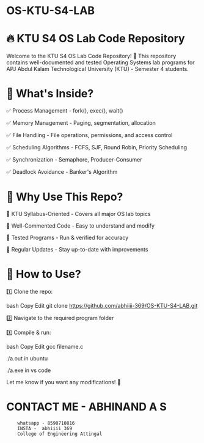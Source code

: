 # OS-KTU-S4-LAB
# 🔥 KTU S4 OS Lab Code Repository
Welcome to the KTU S4 OS Lab Code Repository! 🚀 This repository contains well-documented and tested Operating Systems lab programs for APJ Abdul Kalam Technological University (KTU) - Semester 4 students.

# 📌 What's Inside?
✅ Process Management - fork(), exec(), wait()


✅ Memory Management - Paging, segmentation, allocation


✅ File Handling - File operations, permissions, and access control


✅ Scheduling Algorithms - FCFS, SJF, Round Robin, Priority Scheduling


✅ Synchronization - Semaphore, Producer-Consumer


✅ Deadlock Avoidance - Banker's Algorithm


# 🎯 Why Use This Repo?


🔹 KTU Syllabus-Oriented - Covers all major OS lab topics


🔹 Well-Commented Code - Easy to understand and modify


🔹 Tested Programs - Run & verified for accuracy


🔹 Regular Updates - Stay up-to-date with improvements



# 🚀 How to Use?
1️⃣ Clone the repo:

bash
Copy
Edit
git clone https://github.com/abhiiii-369/OS-KTU-S4-LAB.git


2️⃣ Navigate to the required program folder


3️⃣ Compile & run:

bash
Copy
Edit
gcc filename.c 
  
./a.out in ubuntu

./a.exe in vs code

Let me know if you want any modifications! 🚀


#  CONTACT ME - ABHINAND A S
        whatsapp - 8590710816
        INSTA -  abhiiii_369
        College of Engineering Attingal

